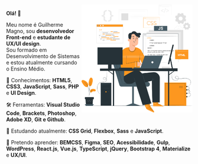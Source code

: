 <img src="assets/art.png" align="right" min-width="300px" max-width="500px" width="300px">

<p align="left">
  <strong>Olá! 👋</strong>   
</p>
<p align="left">
  Meu nome é Guilherme Magno, sou <strong>desenvolvedor Front-end</strong> e <strong>estudante de UX/UI design</strong>. <br>
  Sou formado em Desenvolvimento de Sistemas e estou atualmente cursando o Ensino Médio.
</p> 

<p align="left">
  🚀 Conhecimentos: <strong>HTML5</strong>, <strong>CSS3</strong>, <strong>JavaScript</strong>, <strong>Sass</strong>, <strong>PHP</strong> e <strong>UI Design</strong>.
</p>

<p align="left">
  🛠️ Ferramentas: <strong>Visual Studio Code</strong>, <strong>Brackets</strong>, <strong>Photoshop</strong>, <strong>Adobe XD</strong>, <strong>Git e Github</strong>.
</p>

<p align="left">
  🌱 Estudando atualmente: <strong>CSS Grid</strong>, <strong>Flexbox</strong>, <strong>Sass</strong> e <strong>JavaScript</strong>.
</p>

<p align="left">
  🤩 Pretendo aprender: <strong>BEMCSS</strong>, <strong>Figma</strong>, <strong>SEO</strong>, <strong>Acessibilidade</strong>, <strong>Gulp</strong>, <strong>WordPress</strong>, <strong>React.js</strong>, <strong>Vue.js</strong>, <strong>TypeScript</strong>, <strong>jQuery</strong>, <strong>Bootstrap 4</strong>, <strong>Materialize</strong> e <strong>UX/UI</strong>.
</p>